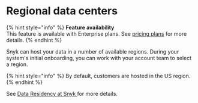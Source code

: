 # Regional data centers

{% hint style="info" %}
**Feature availability**\
This feature is available with Enterprise plans. See [pricing plans](https://snyk.io/plans/) for more details.
{% endhint %}

Snyk can host your data in a number of available regions. During your system's initial onboarding, you can work with your account team to select a region.

{% hint style="info" %}
By default, customers are hosted in the US region.
{% endhint %}

See [Data Residency at Snyk ](../more-info/data-residency-at-snyk.md)for more details.
